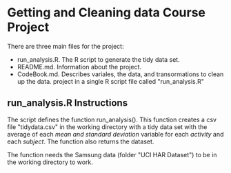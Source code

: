 # Getting and Cleaning data Course Project

There are three main files for the project:
* run_analysis.R. The R script to generate the tidy data set.
* README.md. Information about the project.
* CodeBook.md. Describes variales, the data, and transormations to clean up the data.
 project  in a single R script file called "run_analysis.R"

## run_analysis.R Instructions
The script defines the function run_analysis().
This function creates a csv file "tidydata.csv" in the working directory with a tidy data set with the average of each *mean and standard deviation* variable for each *activity* and each *subject*.
The function also returns the dataset.

The function needs the Samsung data (folder "UCI HAR Dataset") to be in the working directory to work.


